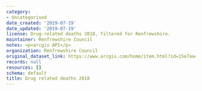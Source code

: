 ```yaml
---
category:
- Uncategorised
date_created: '2019-07-19'
date_updated: '2019-07-19'
license: Drug-related deaths 2018, filtered for Renfrewshire.
maintainer: Renfrewshire Council
notes: <p>arcgis API</p>
organization: Renfrewshire Council
original_dataset_link: https://www.arcgis.com/home/item.html?id=15e7aa41b25940ea93b29da0158b2411
records: null
resources: []
schema: default
title: Drug related deaths 2018
---
```

